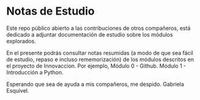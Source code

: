 # Notas de Estudio
Este repo público abierto a las contribuciones de otros compañeros, está dedicado a adjuntar documentación de estudio sobre los módulos explorados. 

En el presente podrás consultar notas resumidas (a modo de que sea fácil de estudio, repaso e incluso rememorización) de los módulos descritos en el proyecto de Innovaccion.
Por ejemplo, Módulo 0 - Github. Módulo 1 - Introducción a Python.


Esperando que sea de ayuda a mis compañeros, me despido.
Gabriela Esquivel.
